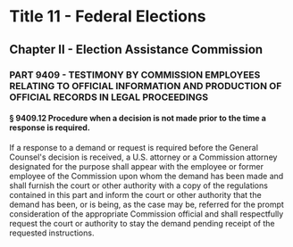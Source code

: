 
# Title 11 - Federal Elections
## Chapter II - Election Assistance Commission
### PART 9409 - TESTIMONY BY COMMISSION EMPLOYEES RELATING TO OFFICIAL INFORMATION AND PRODUCTION OF OFFICIAL RECORDS IN LEGAL PROCEEDINGS
#### § 9409.12 Procedure when a decision is not made prior to the time a response is required.

If a response to a demand or request is required before the General Counsel's decision is received, a U.S. attorney or a Commission attorney designated for the purpose shall appear with the employee or former employee of the Commission upon whom the demand has been made and shall furnish the court or other authority with a copy of the regulations contained in this part and inform the court or other authority that the demand has been, or is being, as the case may be, referred for the prompt consideration of the appropriate Commission official and shall respectfully request the court or authority to stay the demand pending receipt of the requested instructions.
